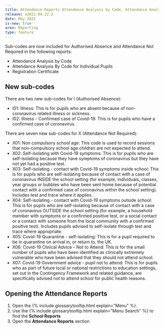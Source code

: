 ```yaml
---
title: Attendance Reports Attendance Analysis by Code, Attendance Analysis By Code for Individual Pupils and Registration Certificate
release: v2021.04.22.2
date: May 2021
is-new: true
area: Reporting
type: feature
---
```


Sub-codes are now included for Authorised Absence and Attendance Not Required in the following reports:

- Attendance Analysis by Code
- Attendance Analysis By Code for Individual Pupils
- Registration Certificate

## New sub-codes

There are two new sub-codes for I (Authorised Absence):

- I01: Illness: This is for pupils who are absent because of non-coronavirus related illness or sickness.
- I02: Illness - Confirmed case of Covid-19: This is for pupils who have a confirmed case of coronavirus.

There are seven new sub-codes for X (Attendance Not Required):

- X01: Non compulsory school age: This code is used to record sessions that non-compulsory school age children are not expected to attend.
- X02: Self-isolating with Covid-19 symptoms: This is for pupils who are self-isolating because they have symptoms of coronavirus but they have not yet had a positive test.
- X03: Self-isolating - contact with Covid-19 symptoms inside school: This is for pupils who are self-isolating because of contact with a case of coronavirus INSIDE the school setting (for example, individuals, classes, year groups or bubbles who have been sent home because of potential contact with a confirmed case of coronavirus within the school setting). Includes test and trace where it applies.
- X04: Self-isolating - contact with Covid-19 symptoms outside school: This is for pupils who are self-isolating because of contact with a case of coronavirus OUTSIDE the school setting (for example, a household member with symptoms or a confirmed positive test, or a social contact or a contact with someone from the local community with a confirmed positive test). Includes pupils advised to self-isolate through test and trace where appropriate.
- X05: Covid-19 Quarantine - self-isolating: This is for a pupil required to be in quarantine on arrival in, or return to, the UK.
- X06: Covid-19 Clinical Advice - Not to Attend: This is for the small number of pupils who have been identified as clinically extremely vulnerable who have been advised that they should not attend school.
- X07: Covid-19 Government advice - pupil not to attend: This is for pupils who as part of future local or national restrictions to education settings, set out in the Contingency Framework and related guidance, are specifically advised not to attend school for public health reasons.

## Opening the Attendance Reports

1. Open the {% include glossarytooltip.html explain="Menu" %}.
2. Use the {% include glossarytooltip.html explain="Menu Search" %} to find the **School Reports**
3. Open the **Attendance Reports** section

